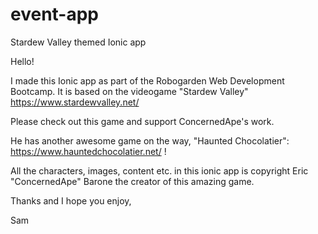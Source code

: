 # event-app
Stardew Valley themed Ionic app


Hello!

I made this Ionic app as part of the Robogarden Web Development Bootcamp. It is based on the videogame "Stardew Valley" https://www.stardewvalley.net/

Please check out this game and support ConcernedApe's work. 

He has another awesome game on the way, "Haunted Chocolatier": https://www.hauntedchocolatier.net/ !

All the characters, images, content etc. in this ionic app is copyright Eric "ConcernedApe" Barone the creator of this amazing game. 

Thanks and I hope you enjoy,

Sam
